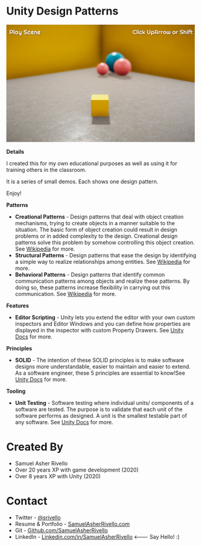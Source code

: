 # Unity Design Patterns

<img src="https://raw.githubusercontent.com/SamuelAsherRivello/UnityDesignPatterns/master/Unity/Assets/Documentation/Images/Screenshot_v1.png?raw=true" width="500" />

**Details**

I created this for my own educational purposes as well as using it for training others in the classroom.

It is a series of small demos. Each shows one design pattern.

Enjoy!

**Patterns**

* **Creational Patterns** - Design patterns that deal with object creation mechanisms, trying to create objects in a manner suitable to the situation. The basic form of object creation could result in design problems or in added complexity to the design. Creational design patterns solve this problem by somehow controlling this object creation. See <a href="https://en.wikipedia.org/wiki/Creational_pattern">Wikipedia</a> for more.
* **Structural Patterns** - Design patterns that ease the design by identifying a simple way to realize relationships among entities. See <a href="https://en.wikipedia.org/wiki/Structural_pattern">Wikipedia</a> for more.
* **Behavioral Patterns** - Design patterns that identify common communication patterns among objects and realize these patterns. By doing so, these patterns increase flexibility in carrying out this communication. See <a href="https://en.wikipedia.org/wiki/Behavioral_pattern">Wikipedia</a> for more.

**Features**

* **Editor Scripting** - Unity lets you extend the editor with your own custom inspectors and Editor Windows and you can define how properties are displayed in the inspector with custom Property Drawers. See <a href="https://docs.unity3d.com/Manual/ExtendingTheEditor.html">Unity Docs</a> for more.

**Principles**

* **SOLID** - The intention of these SOLID principles is to make software designs more understandable, easier to maintain and easier to extend. As a software engineer, these 5 principles are essential to know!See <a href="https://itnext.io/solid-principles-explanation-and-examples-715b975dcad4">Unity Docs</a> for more.

**Tooling**

* **Unit Testing** - Software testing where individual units/ components of a software are tested. The purpose is to validate that each unit of the software performs as designed. A unit is the smallest testable part of any software. See <a href="https://docs.unity3d.com/Manual/testing-editortestsrunner.html">Unity Docs</a> for more.

Created By
=============

- Samuel Asher Rivello 
- Over 20 years XP with game development (2020)
- Over 8 years XP with Unity (2020)

Contact
=============

- Twitter - <a href="https://twitter.com/srivello/">@srivello</a>
- Resume & Portfolio - <a href="http://www.SamuelAsherRivello.com">SamuelAsherRivello.com</a>
- Git - <a href="https://github.com/SamuelAsherRivello/">Github.com/SamuelAsherRivello</a>
- LinkedIn - <a href="https://Linkedin.com/in/SamuelAsherRivello">Linkedin.com/in/SamuelAsherRivello</a> <--- Say Hello! :)
